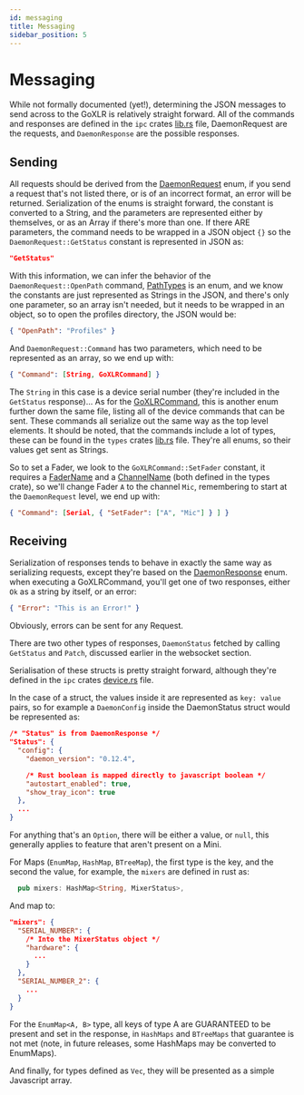 ```yaml
---
id: messaging
title: Messaging
sidebar_position: 5
---
```


# Messaging
While not formally documented (yet!),
determining the JSON messages to send across to the GoXLR is relatively straight forward.
All of the commands and responses are defined in the `ipc` crates [lib.rs](https://github.com/GoXLR-on-Linux/goxlr-utility/blob/main/ipc/src/lib.rs)
file, DaemonRequest are the requests, and `DaemonResponse` are the possible responses.

## Sending
All requests should be derived from the [DaemonRequest](https://github.com/GoXLR-on-Linux/goxlr-utility/blob/f9d2635e8692e6b8fb008155dc08c5fafd8cd353/ipc/src/lib.rs#L21)
enum, if you send a request that's not listed there, or is of an incorrect format,
an error will be returned. Serialization of the enums is straight forward,
the constant is converted to a String, and the parameters are represented either by themselves,
or as an Array if there's more than one. If there ARE parameters,
the command needs to be wrapped in a JSON object `{}` so the `DaemonRequest::GetStatus` constant is represented in JSON as:
```json
"GetStatus"
```

With this information, we can infer the behavior of the `DaemonRequest::OpenPath` command,
[PathTypes](https://github.com/GoXLR-on-Linux/goxlr-utility/blob/f9d2635e8692e6b8fb008155dc08c5fafd8cd353/ipc/src/lib.rs#L49) is an enum, and we know the constants are just represented as Strings in the JSON,
and there's only one parameter, so an array isn't needed, but it needs to be wrapped in an object,
so to open the profiles directory, the JSON would be:
```json
{ "OpenPath": "Profiles" } 
```

And `DaemonRequest::Command` has two parameters, which need to be represented as an array, so we end up with:
```json
{ "Command": [String, GoXLRCommand] }
```

The `String` in this case is a device serial number (they're included in the `GetStatus` response)...
As for the [GoXLRCommand](https://github.com/GoXLR-on-Linux/goxlr-utility/blob/f9d2635e8692e6b8fb008155dc08c5fafd8cd353/ipc/src/lib.rs#L84C10-L84C23),
this is another enum further down the same file, listing all of the device commands that can be sent.
These commands all serialize out the same way as the top level elements.
It should be noted, that the commands include a lot of types, these can be found in the `types` crates [lib.rs](https://github.com/GoXLR-on-Linux/goxlr-utility/blob/main/ipc/src/lib.rs)
file. They're all enums, so their values get sent as Strings.

So to set a Fader, we look to the `GoXLRCommand::SetFader` constant,
it requires a [FaderName](https://github.com/GoXLR-on-Linux/goxlr-utility/blob/f9d2635e8692e6b8fb008155dc08c5fafd8cd353/types/src/lib.rs#L55)
and a [ChannelName](https://github.com/GoXLR-on-Linux/goxlr-utility/blob/f9d2635e8692e6b8fb008155dc08c5fafd8cd353/types/src/lib.rs#L14)
(both defined in the types crate), so we'll change Fader `A` to the channel `Mic`, remembering to start at the `DaemonRequest` level, we end up with:
```json
{ "Command": [Serial, { "SetFader": ["A", "Mic"] } ] }
```

## Receiving
Serialization of responses tends to behave in exactly the same way as serializing requests,
except they're based on the [DaemonResponse](https://github.com/GoXLR-on-Linux/goxlr-utility/blob/f9d2635e8692e6b8fb008155dc08c5fafd8cd353/ipc/src/lib.rs#L29C10-L29C25)
enum. when executing a GoXLRCommand, you'll get one of two responses, either `Ok` as a string by itself, or an error:
```json
{ "Error": "This is an Error!" }
```

Obviously, errors can be sent for any Request.

There are two other types of responses, `DaemonStatus` fetched by calling `GetStatus` and `Patch`, discussed earlier in the websocket section.

Serialisation of these structs is pretty straight forward, although they're defined in the `ipc` crates [device.rs](https://github.com/GoXLR-on-Linux/goxlr-utility/blob/main/ipc/src/device.rs)
file.

In the case of a struct, the values inside it are represented as `key: value` pairs, so for example a `DaemonConfig`
inside the DaemonStatus struct would be represented as:
```json
/* "Status" is from DaemonResponse */
"Status": {
  "config": {
    "daemon_version": "0.12.4",

    /* Rust boolean is mapped directly to javascript boolean */
    "autostart_enabled": true,
    "show_tray_icon": true
  },
  ...
}
```

For anything that's an `Option`, there will be either a value, or `null`, this generally applies to feature that aren't present on a Mini.

For Maps (`EnumMap`, `HashMap`, `BTreeMap`), the first type is the key, and the second the value, for example, the `mixers` are defined in rust as:
```rust
  pub mixers: HashMap<String, MixerStatus>,
```

And map to:
```json
"mixers": {
  "SERIAL_NUMBER": {
    /* Into the MixerStatus object */
    "hardware": {
      ...
    }
  },
  "SERIAL_NUMBER_2": {
    ...
  }
}
```

For the `EnumMap<A, B>` type, all keys of type A are GUARANTEED to be present and set in the response,
in `HashMaps` and `BTreeMaps` that guarantee is not met (note, in future releases, some HashMaps may be converted to EnumMaps).

And finally, for types defined as `Vec`, they will be presented as a simple Javascript array.